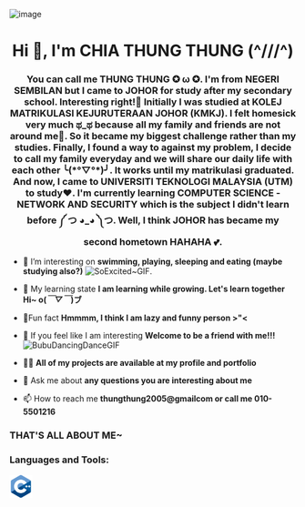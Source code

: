 ![image](https://github.com/user-attachments/assets/e2039df2-1091-451e-8074-dd91b56dab5b)
<h1 align="center">Hi 👋, I'm CHIA THUNG THUNG (^///^)</h1>
<h3 align="center">You can call me THUNG THUNG ✪ ω ✪. I'm from NEGERI SEMBILAN but I came to JOHOR for study after my secondary school. Interesting right!🤣 Initially I was studied at KOLEJ MATRIKULASI KEJURUTERAAN JOHOR (KMKJ). I felt homesick very much ಥ_ಥ because all my family and friends are not around me🥲. So it became my biggest challenge rather than my studies. Finally, I found a way to against my problem, I decide to call my family everyday and we will share our daily life with each other ╰(*°▽°*)╯. It works until my matrikulasi graduated. And now, I came to UNIVERSITI TEKNOLOGI MALAYSIA (UTM) to study❤️. I'm currently learning COMPUTER SCIENCE - NETWORK AND SECURITY which is the subject I didn't learn before ༼ つ ◕_◕ ༽つ. Well, I think JOHOR has became my second hometown HAHAHA 💕.</h3>


- 🔭 I’m interesting on **swimming, playing, sleeping and eating (maybe studying also?)** 
   ![SoExcited~GIF](https://github.com/user-attachments/assets/0d0cf14f-0723-4ca5-8e27-b352baecc10b).

- 🌱 My learning state **I am learning while growing. Let's learn together  Hi~ o(*￣▽￣*)ブ**

- 👯Fun fact **Hmmmm, I think I am lazy and funny person >"<**

- 🤝 If you feel like I am interesting **Welcome to be a friend with me!!!**     ![BubuDancingDanceGIF](https://github.com/user-attachments/assets/7a73e884-9628-4766-9d4f-c4fe9961c753)

- 👨‍💻 **All of my projects are available at my profile and portfolio**

- 💬 Ask me about **any questions you are interesting about me**

- 📫 How to reach me **thungthung2005@gmailcom or call me 010-5501216**

<h3 align="left"> THAT'S ALL ABOUT ME~ </h3>
<p align="left">
</p>

<h3 align="left">Languages and Tools:</h3>
<p align="left"> <a href="https://www.w3schools.com/cpp/" target="_blank" rel="noreferrer"> <img src="https://raw.githubusercontent.com/devicons/devicon/master/icons/cplusplus/cplusplus-original.svg" alt="cplusplus" width="40" height="40"/> </a> </p>
